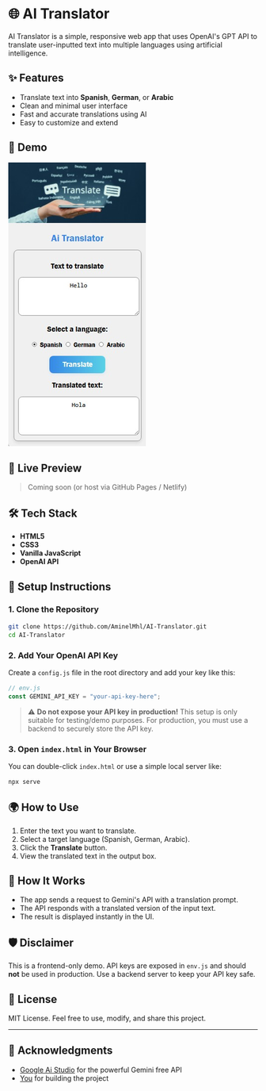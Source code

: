 # 🌐 AI Translator

AI Translator is a simple, responsive web app that uses OpenAI's GPT API to translate user-inputted text into multiple languages using artificial intelligence.

## ✨ Features

- Translate text into **Spanish**, **German**, or **Arabic**
- Clean and minimal user interface
- Fast and accurate translations using AI
- Easy to customize and extend

## 📸 Demo

![AI Translator Screenshot](Screenshot.jpg) <!-- Replace with an actual screenshot if available -->

## 🚀 Live Preview

> Coming soon (or host via GitHub Pages / Netlify)

## 🛠️ Tech Stack

- **HTML5**
- **CSS3**
- **Vanilla JavaScript**
- **OpenAI API**

## 🔧 Setup Instructions

### 1. Clone the Repository

```bash
git clone https://github.com/AminelMhl/AI-Translator.git
cd AI-Translator
```

### 2. Add Your OpenAI API Key

Create a `config.js` file in the root directory and add your key like this:

```js
// env.js
const GEMINI_API_KEY = "your-api-key-here";
```

> ⚠️ **Do not expose your API key in production!** This setup is only suitable for testing/demo purposes. For production, you must use a backend to securely store the API key.

### 3. Open `index.html` in Your Browser

You can double-click `index.html` or use a simple local server like:

```bash
npx serve
```

## 🌍 How to Use

1. Enter the text you want to translate.
2. Select a target language (Spanish, German, Arabic).
3. Click the **Translate** button.
4. View the translated text in the output box.

## 🧠 How It Works

- The app sends a request to Gemini's API with a translation prompt.
- The API responds with a translated version of the input text.
- The result is displayed instantly in the UI.

## 🛡️ Disclaimer

This is a frontend-only demo. API keys are exposed in `env.js` and should **not** be used in production. Use a backend server to keep your API key safe.

## 📄 License

MIT License. Feel free to use, modify, and share this project.

---

## 🙌 Acknowledgments

- [Google Ai Studio](https://aistudio.google.com) for the powerful Gemini free API
- [You](https://github.com/AminelMhl) for building the project
